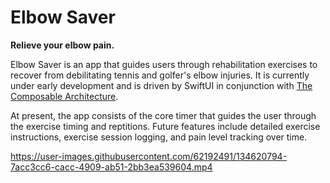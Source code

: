# Elbow Saver
**Relieve your elbow pain.**

Elbow Saver is an app that guides users through rehabilitation exercises to recover from debilitating tennis and golfer's elbow injuries. It is currently under early development and is driven by SwiftUI in conjunction with [The Composable Architecture](https://github.com/pointfreeco/swift-composable-architecture).

At present, the app consists of the core timer that guides the user through the exercise timing and reptitions. Future features include detailed exercise instructions, exercise session logging, and pain level tracking over time.

https://user-images.githubusercontent.com/62192491/134620794-7acc3cc6-cacc-4909-ab51-2bb3ea539604.mp4

